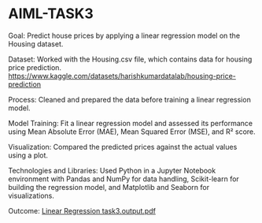 # AIML-TASK3
Goal: Predict house prices by applying a linear regression model on the Housing dataset.

Dataset:
Worked with the Housing.csv file, which contains data for housing price prediction.
https://www.kaggle.com/datasets/harishkumardatalab/housing-price-prediction

Process:
Cleaned and prepared the data before training a linear regression model.

Model Training:
Fit a linear regression model and assessed its performance using Mean Absolute Error (MAE), Mean Squared Error (MSE), and R² score.

Visualization:
Compared the predicted prices against the actual values using a plot.

Technologies and Libraries:
Used Python in a Jupyter Notebook environment with Pandas and NumPy for data handling, Scikit-learn for building the regression model, and Matplotlib and Seaborn for visualizations.

Outcome:
[Linear Regression task3.output.pdf](https://github.com/user-attachments/files/20924380/Linear.Regression.task3.output.pdf)
